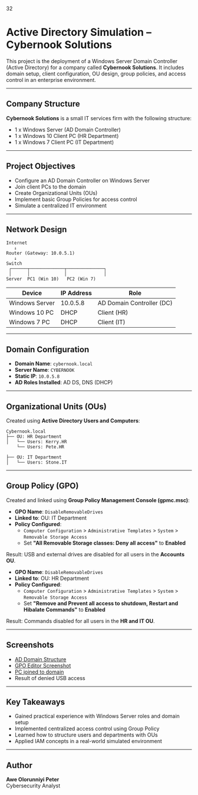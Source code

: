 32﻿
# Active Directory Simulation – Cybernook Solutions

This project is the deployment of a Windows Server Domain Controller (Active Directory) for a company called **Cybernook Solutions**. It includes domain setup, client configuration, OU design, group policies, and access control in an enterprise environment.

---

## Company Structure

**Cybernook Solutions** is a small IT services firm with the following structure:

- 1 x Windows Server (AD Domain Controller)
- 1 x Windows 10 Client PC (HR Department)
- 1 x Windows 7 Client PC (IT Department)

---

## Project Objectives

- Configure an AD Domain Controller on Windows Server
- Join client PCs to the domain
- Create Organizational Units (OUs)
- Implement basic Group Policies for access control
- Simulate a centralized IT environment

---

## Network Design

```
Internet
   ↓
Router (Gateway: 10.0.5.1)
   ↓
Switch
 ┌──────┬─────────────┬──────────────┐
 │      │             │              │
Server  PC1 (Win 10)   PC2 (Win 7)
```

| Device        | IP Address      | Role                       |
|---------------|----------------|-----------------------------|
| Windows Server| 10.0.5.8       | AD Domain Controller (DC)   |
| Windows 10 PC | DHCP           | Client (HR)                 |
| Windows 7 PC  | DHCP           | Client (IT)                 |

---

## Domain Configuration

- **Domain Name**: `cybernook.local`
- **Server Name**: `CYBERNOOK`
- **Static IP**: `10.0.5.8`
- **AD Roles Installed**: AD DS, DNS (DHCP)

---

## Organizational Units (OUs)

Created using **Active Directory Users and Computers**:

```
Cybernook.local
├── OU: HR Department
│   └── Users: Kerry.HR
    └── Users: Pete.HR

├── OU: IT Department
│   └── Users: Stone.IT
```

---

## Group Policy (GPO)

Created and linked using **Group Policy Management Console (gpmc.msc)**:

- **GPO Name**: `DisableRemovableDrives`
- **Linked to**: OU: IT Department
- **Policy Configured**:
  - `Computer Configuration` > `Administrative Templates` > `System` > `Removable Storage Access`
  - Set **"All Removable Storage classes: Deny all access"** to **Enabled**

Result: USB and external drives are disabled for all users in the **Accounts OU**.

- **GPO Name**: `DisableRemovableDrives`
- **Linked to**: OU: HR Department
- **Policy Configured**:
  - `Computer Configuration` > `Administrative Templates` > `System` > `Removable Storage Access`
  - Set **"Remove and Prevent all access to shutdown, Restart and Hibalate Commands"** to **Enabled**

Result: Commands disabled for all users in the **HR and IT OU**.


---

## Screenshots

- [AD Domain Structure](https://github.com/AwePeter/Active-Directory-Simulation-Cybernook-Solutions/blob/main/AD_Domain_Structure.png)
- [GPO Editor Screenshot](https://github.com/AwePeter/Active-Directory-Simulation-Cybernook-Solutions/blob/main/GPO_Editor%20_Screenshot.png)
- [PC joined to domain](https://github.com/AwePeter/Active-Directory-Simulation-Cybernook-Solutions/blob/main/Windows_10_PC_joined%20to_Domain_1.png)
- Result of denied USB access

---

## Key Takeaways

- Gained practical experience with Windows Server roles and domain setup
- Implemented centralized access control using Group Policy
- Learned how to structure users and departments with OUs
- Applied IAM concepts in a real-world simulated environment

---

## Author

**Awe Olorunniyi Peter**  
Cybersecurity Analyst  

